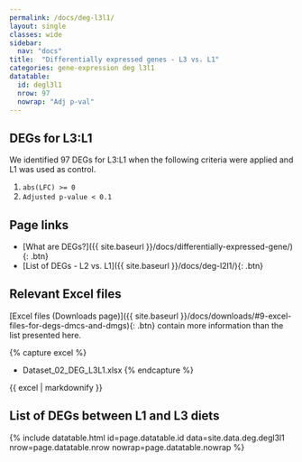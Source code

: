 ```yaml
---
permalink: /docs/deg-l3l1/
layout: single
classes: wide
sidebar:
  nav: "docs"
title:  "Differentially expressed genes - L3 vs. L1"
categories: gene-expression deg l3l1
datatable:
  id: degl3l1
  nrow: 97
  nowrap: "Adj p-val"
---
```


## DEGs for L3:L1
We identified 97 DEGs for L3:L1 when the following criteria were applied and L1 was used as control.
1. `abs(LFC) >= 0`
2. `Adjusted p-value < 0.1`

## Page links
- [What are DEGs?]({{ site.baseurl }}/docs/differentially-expressed-gene/){: .btn}
- [List of DEGs - L2 vs. L1]({{ site.baseurl }}/docs/deg-l2l1/){: .btn}

## Relevant Excel files
[Excel files (Downloads page)]({{ site.baseurl }}/docs/downloads/#9-excel-files-for-degs-dmcs-and-dmgs){: .btn} contain more information than the list presented here.

{% capture excel %}
- Dataset_02_DEG_L3L1.xlsx
{% endcapture %}

<div class="notice">
  {{ excel | markdownify }}
</div>

## List of DEGs between L1 and L3 diets

{% include datatable.html id=page.datatable.id
  data=site.data.deg.degl3l1 nrow=page.datatable.nrow
  nowrap=page.datatable.nowrap %}
